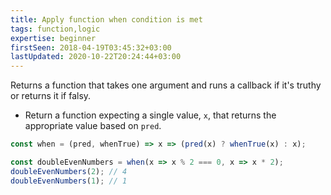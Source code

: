 ```yaml
---
title: Apply function when condition is met
tags: function,logic
expertise: beginner
firstSeen: 2018-04-19T03:45:32+03:00
lastUpdated: 2020-10-22T20:24:44+03:00
---
```


Returns a function that takes one argument and runs a callback if it's truthy or returns it if falsy.

- Return a function expecting a single value, `x`, that returns the appropriate value based on `pred`.

```js
const when = (pred, whenTrue) => x => (pred(x) ? whenTrue(x) : x);
```

```js
const doubleEvenNumbers = when(x => x % 2 === 0, x => x * 2);
doubleEvenNumbers(2); // 4
doubleEvenNumbers(1); // 1
```
